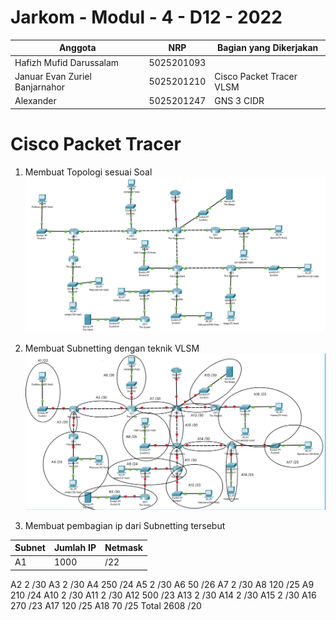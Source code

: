 # Jarkom - Modul - 4 - D12 - 2022
  | Anggota | NRP | Bagian yang Dikerjakan |
  | ------- | --- | ---------------------- |
  | Hafizh Mufid Darussalam        | 5025201093 | |
  | Januar Evan Zuriel Banjarnahor | 5025201210 | Cisco Packet Tracer VLSM|
  | Alexander 			               | 5025201247 | GNS 3 CIDR |
  
# Cisco Packet Tracer
1. Membuat Topologi sesuai Soal
![](pic/topologi.png)

2. Membuat Subnetting dengan teknik VLSM
![](pic/vlsm.png)

3. Membuat pembagian ip dari Subnetting tersebut

| Subnet | Jumlah IP | Netmask |
| ------ | --------- | ------- |
|   A1   |   1000    |   /22   |
A2	2	/30
A3	2	/30
A4	250	/24
A5	2	/30
A6	50	/26
A7	2	/30
A8	120	/25
A9	210	/24
A10	2	/30
A11	2	/30
A12	500	/23
A13	2	/30
A14	2	/30
A15	2	/30
A16	270	/23
A17	120	/25
A18	70	/25
Total	2608	/20
